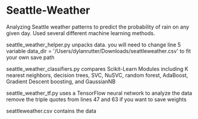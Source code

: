 # Seattle-Weather
Analyzing Seattle weather patterns to predict the probability of rain on any given day.
Used several different machine learning methods. 

seattle_weather_helper.py unpacks data. 
you will need to change line 5 variable data_dir = '/Users/dylanrutter/Downloads/seattleweather.csv' to fit your own save path 

seattle_weather_classifiers.py compares Scikit-Learn Modules including K nearest neighbors, decision trees, SVC, NuSVC, random forest, AdaBoost, Gradient Descent boosting, and GaussianNB 

seattle_weather_tf.py uses a TensorFlow neural network to analyze the data
remove the triple quotes from lines 47 and 63 if you want to save weights

seattleweather.csv contains the data
